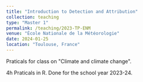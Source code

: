 ```yaml
---
title: "Introduction to Detection and Attribution"
collection: teaching
type: "Master 1"
permalink: /teaching/2023-TP-ENM
venue: "École Nationale de la Météorologie"
date: 2024-01-25
location: "Toulouse, France"
---
```

Praticals for class on "Climate and climate change".

4h Praticals in R. Done for the school year  2023-24.
